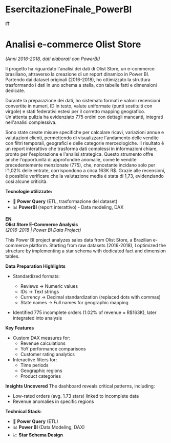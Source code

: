# EsercitazioneFinale_PowerBI  

**IT**  
# **Analisi e-commerce Olist Store**  
*(Anni 2016-2018, dati elaborati con PowerBI)*  

Il progetto ha riguardato l'analisi dei dati di Olist Store, un e-commerce brasiliano, attraverso la creazione di un report dinamico in Power BI. Partendo dai dataset originali (2016-2018), ho ottimizzato la struttura trasformando i dati in uno schema a stella, con tabelle fatti e dimensioni dedicate.

Durante la preparazione dei dati, ho sistemato formati e valori: recensioni convertite in numeri, ID in testo, valute uniformate (punti sostituiti con virgole) e stati federativi estesi per il corretto mapping geografico. Un'attenta pulizia ha evidenziato 775 ordini con dettagli mancanti, integrati nell'analisi complessiva.

Sono state create misure specifiche per calcolare ricavi, variazioni annue e valutazioni clienti, permettendo di visualizzare l'andamento delle vendite con filtri temporali, geografici e delle categorie merceologiche. 
Il risultato è un report interattivo che trasforma dati complessi in informazioni chiare, pronto per l'esplorazione e l'analisi strategica. Questo strumento offre anche l'opportunità di approfondire anomalie, come le vendite precedentemente menzionate (775), che, nonostante incidano solo per l'1,02% delle entrate, corrispondono a circa 163K R$. Grazie alle recensioni, è possibile verificare che la valutazione media è stata di 1,73, evidenziando così alcune criticità.

**Tecnologie utilizzate:**  

- 🔄 **Power Query** (ETL, trasformazione del dataset)  
- 📊 **PowerBI** (report interattivo) - Data modeling, DAX



**EN**  
**Olist Store E-Commerce Analysis**  
*(2016-2018 | Power BI Data Project)*  

This Power BI project analyzes sales data from Olist Store, a Brazilian e-commerce platform. Starting from raw datasets (2016-2018), I optimized the structure by implementing a star schema with dedicated fact and dimension tables.  

**Data Preparation Highlights**
  - Standardized formats:
    - Reviews → Numeric values
    - IDs → Text strings
    - Currency → Decimal standardization (replaced dots with commas)
    - State names → Full names for geographic mapping

  - Identified 775 incomplete orders (1.02% of revenue ≈ R$163K), later integrated into analysis

**Key Features**
  - Custom DAX measures for:
    - Revenue calculations
    - YoY performance comparisons
    - Customer rating analytics
  - Interactive filters for:
    - Time periods
    - Geographic regions
    - Product categories

**Insights Uncovered**
The dashboard reveals critical patterns, including:
  - Low-rated orders (avg. 1.73 stars) linked to incomplete data
  - Revenue anomalies in specific regions

**Technical Stack:**  

- 🔄 **Power Query** (ETL)
- 📊 **Power BI** (Data Modeling, DAX)
- 📈 **Star Schema Design**

